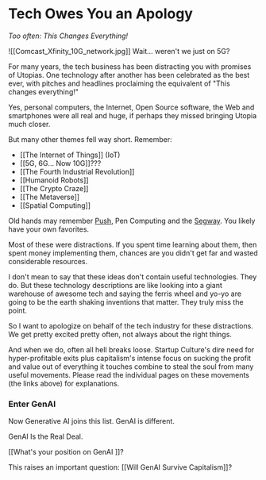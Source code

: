 # Tech Owes You an Apology

*Too often: This Changes Everything!*

![[Comcast_Xfinity_10G_network.jpg]]
Wait... weren't we just on 5G? 

For many years, the tech business has been distracting you with promises of Utopias. One technology after another has been celebrated as the best ever, with pitches and headlines proclaiming the equivalent of "This changes everything!"

Yes, personal computers, the Internet, Open Source software, the Web and smartphones were all real and huge, if perhaps they missed bringing Utopia much closer. 

But many other themes fell way short. Remember:

- [[The Internet of Things]] (IoT) 
- [[5G, 6G... Now 10G]]??? 
- [[The Fourth Industrial Revolution]] 
- [[Humanoid Robots]] 
- [[The Crypto Craze]] 
- [[The Metaverse]] 
- [[Spatial Computing]] 

Old hands may remember [Push](https://en.wikipedia.org/wiki/Push_technology), Pen Computing and the [Segway](https://slate.com/human-interest/2021/08/dean-kamen-viral-mystery-invention-2001.html). You likely have your own favorites. 

Most of these were distractions. If you spent time learning about them, then spent money implementing them, chances are you didn't get far and wasted considerable resources. 

I don't mean to say that these ideas don't contain useful technologies. They do. But these technology descriptions are like looking into a giant warehouse of awesome tech and saying the ferris wheel and yo-yo are going to be the earth shaking inventions that matter. They truly miss the point.

So I want to apologize on behalf of the tech industry for these distractions. We get pretty excited pretty often, not always about the right things. 

And when we do, often all hell breaks loose. Startup Culture's dire need for hyper-profitable exits plus capitalism's intense focus on sucking the profit and value out of everything it touches combine to steal the soul from many useful movements. Please read the individual pages on these movements (the links above) for explanations.
### Enter GenAI

Now Generative AI joins this list. GenAI is different. 

GenAI Is the Real Deal. 

[[What's your position on GenAI ]]? 

This raises an important question: [[Will GenAI Survive Capitalism]]?

